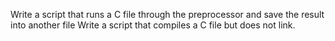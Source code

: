 Write a script that runs a C file through the preprocessor and save the result into another file Write a script that compiles a C file but does not link.
